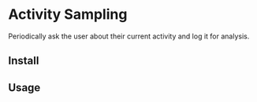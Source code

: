 ﻿# Activity Sampling

Periodically ask the user about their current activity and log it for analysis.

## Install

## Usage
